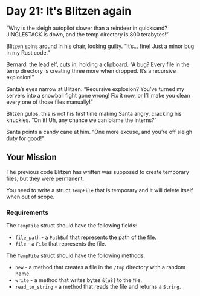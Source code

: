 # Day 21: It's Blitzen again

“Why is the sleigh autopilot slower than a reindeer in quicksand? JINGLESTACK is down, and the temp directory is 800 terabytes!”

Blitzen spins around in his chair, looking guilty. “It’s… fine! Just a minor bug in my Rust code.”

Bernard, the lead elf, cuts in, holding a clipboard. “A bug? Every file in the temp directory is creating three more when dropped. It’s a recursive explosion!”

Santa’s eyes narrow at Blitzen. “Recursive explosion? You’ve turned my servers into a snowball fight gone wrong! Fix it now, or I’ll make you clean every one of those files manually!”

Blitzen gulps, this is not his first time making Santa angry, cracking his knuckles. “On it! Uh, any chance we can blame the interns?”

Santa points a candy cane at him. “One more excuse, and you’re off sleigh duty for good!”

## Your Mission

The previous code Blitzen has written was supposed to create temporary files, but they were permanent.

You need to write a struct `TempFile` that is temporary and it will delete itself when out of scope.

### Requirements

The `TempFile` struct should have the following fields:

- `file_path` - a `PathBuf` that represents the path of the file.
- `file` - a `File` that represents the file.

The `TempFile` struct should have the following methods:

- `new` - a method that creates a file in the `/tmp` directory with a random name.
- `write` - a method that writes bytes `&[u8]` to the file.
- `read_to_string` - a method that reads the file and returns a `String`.

